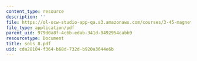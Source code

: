 ```yaml
---
content_type: resource
description: ''
file: https://ol-ocw-studio-app-qa.s3.amazonaws.com/courses/3-45-magnetic-materials-spring-2004/cda28104f364b68d732db920a3644e6b_sols_8.pdf
file_type: application/pdf
parent_uid: 979d0a8f-4c6b-edab-341d-9492954cabb9
resourcetype: Document
title: sols_8.pdf
uid: cda28104-f364-b68d-732d-b920a3644e6b
---
```

